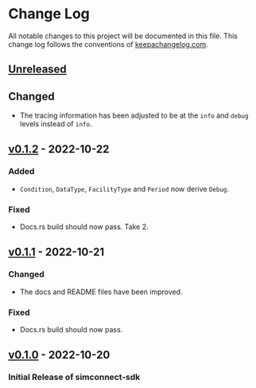 # Change Log

All notable changes to this project will be documented in this
file. This change log follows the conventions of
[keepachangelog.com][keepachangelog].

## [Unreleased]

## Changed

- The tracing information has been adjusted to be at the `info` and `debug` levels instead of `info`.

## [v0.1.2] - 2022-10-22

### Added

- `Condition`, `DataType`, `FacilityType` and `Period` now derive `Debug`.

### Fixed

- Docs.rs build should now pass. Take 2.

## [v0.1.1] - 2022-10-21

### Changed

- The docs and README files have been improved.

### Fixed

- Docs.rs build should now pass.

## [v0.1.0] - 2022-10-20

### Initial Release of simconnect-sdk

[unreleased]: https://github.com/mihai-dinculescu/simconnect-sdk
[v0.1.2]: https://github.com/mihai-dinculescu/simconnect-sdk/tree/v0.1.2
[v0.1.1]: https://github.com/mihai-dinculescu/simconnect-sdk/tree/v0.1.1
[v0.1.0]: https://github.com/mihai-dinculescu/simconnect-sdk/tree/v0.1.0
[keepachangelog]: https://keepachangelog.com
